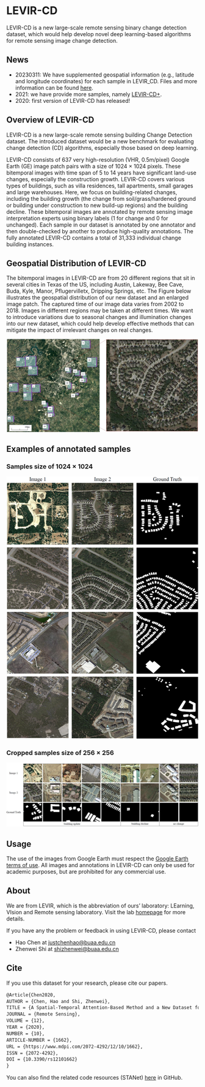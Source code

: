 # LEVIR-CD

LEVIR-CD is a new large-scale remote sensing binary change detection dataset, which would help develop novel deep learning-based algorithms for remote sensing image change detection.

## News

- 20230311: We have supplemented geospatial information (e.g., latitude and longitude coordinates) for each sample in LEVIR_CD. Files and more information can be found [here](https://github.com/justchenhao/STANet/tree/master/LEVIR_CD_spatial_info). 
- 2021: we have provide more samples, namely [LEVIR-CD+](https://github.com/S2Looking/Dataset/tree/main/LEVIR-CD%2B/LEVIR-CD%2B).
- 2020: first version of LEVIR-CD has released!

## Overview of LEVIR-CD

LEVIR-CD is a new large-scale remote sensing building Change Detection dataset. The introduced dataset would be a new benchmark for evaluating change detection (CD) algorithms, especially those based on deep learning.

LEVIR-CD consists of 637 very high-resolution (VHR, 0.5m/pixel) Google Earth (GE) image patch pairs with a size of 1024 × 1024 pixels. These bitemporal images with time span of 5 to 14 years have significant land-use changes, especially the construction growth. LEVIR-CD covers various types of buildings, such as villa residences, tall apartments, small garages and large warehouses. Here, we focus on building-related changes, including the building growth (the change from soil/grass/hardened ground or building under construction  to new build-up regions) and the building decline. These bitemporal images are annotated by remote sensing image interpretation experts using binary labels (1 for change and 0 for unchanged). Each sample in our dataset is annotated by one annotator and then double-checked by another to produce high-quality annotations. The fully annotated LEVIR-CD contains a total of 31,333 individual change building instances.

## Geospatial Distribution of LEVIR-CD

The bitemporal images in LEVIR-CD are from 20 different regions that sit in several cities in Texas of the US, including Austin, Lakeway, Bee Cave, Buda, Kyle, Manor, Pflugervilletx, Dripping Springs, etc. The Figure below illustrates the geospatial distribution of our new dataset and an enlarged image patch. The captured time of our image data varies from 2002 to 2018. Images in different regions may be taken at different times. We want to introduce variations due to seasonal changes and illumination changes into our new dataset, which could help develop effective methods that can mitigate the impact of irrelevant changes on real changes.

![samples](\assets\images\location.jpg)

## Examples of annotated samples

### Samples size of 1024 × 1024

![samples](\assets\images\samples.jpg)

### Cropped samples size of 256 × 256

 ![cropped_examples](\assets\images\crop_samples.jpg)

## Usage

The use of the images from Google Earth must respect the [Google Earth terms of use](https://www.google.com/permissions/geoguidelines/). All images and annotations in LEVIR-CD can only be used for academic purposes, but are prohibited for any commercial use.

## About

We are from LEVIR, which is the abbreviation of ours’ laboratory: LEarning, VIsion and Remote sensing laboratory. Visit the lab [homepage](http://levir.buaa.edu.cn/) for more details.

If you have any the problem or feedback in using LEVIR-CD, please contact

- Hao Chen at justchenhao@buaa.edu.cn
- Zhenwei Shi at shizhenwei@buaa.edu.cn

## Cite

If you use this dataset for your research, please cite our papers.

```latex
@Article{Chen2020,
AUTHOR = {Chen, Hao and Shi, Zhenwei},
TITLE = {A Spatial-Temporal Attention-Based Method and a New Dataset for Remote Sensing Image Change Detection},
JOURNAL = {Remote Sensing},
VOLUME = {12},
YEAR = {2020},
NUMBER = {10},
ARTICLE-NUMBER = {1662},
URL = {https://www.mdpi.com/2072-4292/12/10/1662},
ISSN = {2072-4292},
DOI = {10.3390/rs12101662}
}
```

You can also find the related code resources (STANet) [here](https://github.com/justchenhao/STANet) in GitHub.

